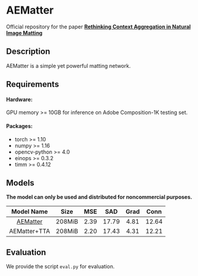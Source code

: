 # AEMatter 

Official repository for the paper [**Rethinking Context Aggregation in Natural Image Matting**](https://arxiv.org/abs/2304.01171)

## Description

AEMatter is a simple yet powerful matting network.

## Requirements
#### Hardware:

GPU memory >= 10GB for inference on Adobe Composition-1K testing set.

#### Packages:

- torch >= 1.10
- numpy >= 1.16
- opencv-python >= 4.0
- einops >= 0.3.2
- timm >= 0.4.12

## Models
**The model can only be used and distributed for noncommercial purposes.** 

| Model Name  |   Size   | MSE | SAD | Grad | Conn |
| :------------: |:-----------:| :----:|:---:|:---:|:---:|
| [AEMatter](https://pan.baidu.com/s/12p0YSnFsNpAZXHTGiLlarg?pwd=AEAL) | 208MiB | 2.39 | 17.79 | 4.81 | 12.64 |
| AEMatter+TTA | 208MiB | 2.20 | 17.43 | 4.31 | 12.21 |
## Evaluation
We provide the script `eval.py`  for evaluation.



